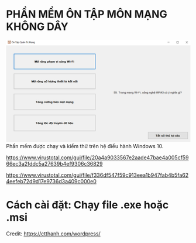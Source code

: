 # PHẦN MỀM ÔN TẬP MÔN MẠNG KHÔNG DÂY
<img src="p1.PNG" alt="Alt text" title="Optional title">
Phần mềm được chạy và kiểm thử trên hệ điều hành Windows 10.

https://www.virustotal.com/gui/file/20a4a9033567e2aade47bae4a005cf5966ec3a2fddc5a27639b4ef9306c36829

https://www.virustotal.com/gui/file/f336df547f59c913eea1b947fab4b5fa624eefeb72d9d17e9736d3a409c000e0

# Cách cài đặt: Chạy file .exe hoặc .msi
Credit: https://ctthanh.com/wordpress/
